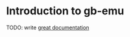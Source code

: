 # Introduction to gb-emu

TODO: write [great documentation](http://jacobian.org/writing/what-to-write/)
